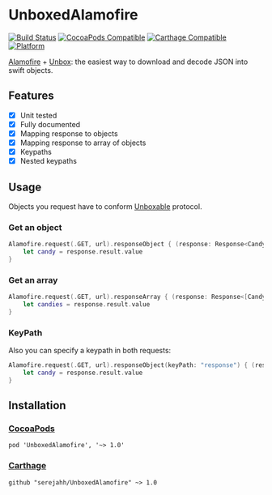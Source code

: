 # UnboxedAlamofire

[![Build Status](https://travis-ci.org/serejahh/UnboxedAlamofire.svg?branch=master)](https://travis-ci.org/serejahh/UnboxedAlamofire)
[![CocoaPods Compatible](https://img.shields.io/cocoapods/v/UnboxedAlamofire.svg)](https://img.shields.io/cocoapods/v/UnboxedAlamofire.svg)
[![Carthage Compatible](https://img.shields.io/badge/Carthage-compatible-4BC51D.svg?style=flat)](https://github.com/Carthage/Carthage)
[![Platform](https://img.shields.io/cocoapods/p/UnboxedAlamofire.svg?style=flat)](http://cocoadocs.org/docsets/UnboxedAlamofire)

[Alamofire](https://github.com/Alamofire/Alamofire) + [Unbox](https://github.com/JohnSundell/Unbox): the easiest way to download and decode JSON into swift objects.

## Features

- [x] Unit tested
- [x] Fully documented
- [x] Mapping response to objects
- [x] Mapping response to array of objects
- [x] Keypaths
- [x] Nested keypaths

## Usage

Objects you request have to conform [Unboxable](https://github.com/JohnSundell/Unbox#basic-example) protocol.

### Get an object

``` swift
Alamofire.request(.GET, url).responseObject { (response: Response<Candy, NSError>) in
	let candy = response.result.value
}
```

### Get an array

``` swift
Alamofire.request(.GET, url).responseArray { (response: Response<[Candy], NSError>) in
	let candies = response.result.value
}
```

### KeyPath

Also you can specify a keypath in both requests:

``` swift
Alamofire.request(.GET, url).responseObject(keyPath: "response") { (response: Response<Candy, NSError>) in
	let candy = response.result.value
}
```

## Installation

### [CocoaPods](https://cocoapods.org/)

```
pod 'UnboxedAlamofire', '~> 1.0'
```

### [Carthage](https://github.com/Carthage/Carthage)

```
github "serejahh/UnboxedAlamofire" ~> 1.0
```
